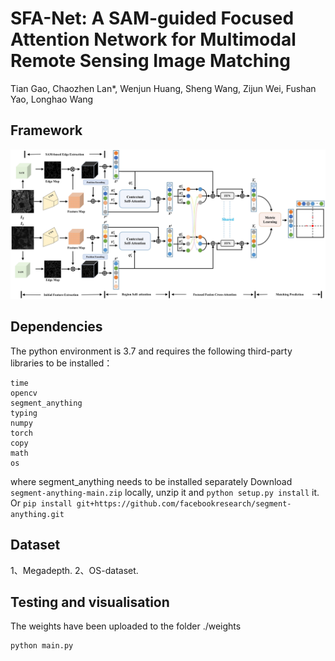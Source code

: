 # SFA-Net: A SAM-guided Focused Attention Network for Multimodal Remote Sensing Image Matching

Tian Gao, Chaozhen Lan*, Wenjun Huang, Sheng Wang, Zijun Wei, Fushan Yao, Longhao Wang

## Framework
![img](https://github.com/GaotTian/SFA-Net/blob/main/framework.png)
## Dependencies
The python environment is 3.7 and requires the following third-party libraries to be installed：
```
time
opencv
segment_anything
typing
numpy
torch
copy
math
os
```
where segment_anything needs to be installed separately
Download ```segment-anything-main.zip``` locally, unzip it and ```python setup.py install``` it. Or ```pip install git+https://github.com/facebookresearch/segment-anything.git```

## Dataset
1、Megadepth.
2、OS-dataset. 
 
## Testing and visualisation
The weights have been uploaded to the folder ./weights
```shell script
python main.py
```

